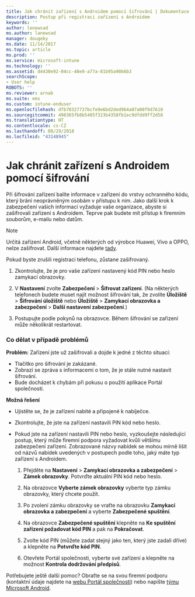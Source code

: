 ```yaml
---
title: Jak chránit zařízení s Androidem pomocí šifrování | Dokumentace Microsoftu
description: Postup při registraci zařízení s Androidem
keywords: ''
author: lenewsad
ms.author: lanewsad
manager: dougeby
ms.date: 11/14/2017
ms.topic: article
ms.prod: ''
ms.service: microsoft-intune
ms.technology: ''
ms.assetid: d4430e92-04cc-48e9-a77a-81b95a90b6b3
searchScope:
- User help
ROBOTS: ''
ms.reviewer: arnab
ms.suite: ems
ms.custom: intune-enduser
ms.openlocfilehash: dfb70327737bcfe9e6bd2ded964a07a00f9d7610
ms.sourcegitcommit: 490365fb8b5405f323b4358fb1ec9dfdd9ff2d58
ms.translationtype: HT
ms.contentlocale: cs-CZ
ms.lasthandoff: 08/29/2018
ms.locfileid: "43148945"
---
```

# <a name="how-to-protect-your-android-device-using-encryption"></a>Jak chránit zařízení s Androidem pomocí šifrování

Při šifrování zařízení balíte informace v zařízení do vrstvy ochranného kódu, který brání neoprávněným osobám v přístupu k nim. Jako další krok k zabezpečení vašich informací vyžaduje vaše organizace, abyste si zašifrovali zařízení s Androidem. Teprve pak budete mít přístup k firemním souborům, e-mailu nebo datům.

> [!Note]
> Určitá zařízení Android, včetně některých od výrobce Huawei, Vivo a OPPO, nelze zašifrovat. Další informace najdete [tady](your-device-appears-encrypted-but-cp-says-otherwise-android.md).

Pokud byste zrušili registraci telefonu, zůstane zašifrovaný.

1.  Zkontrolujte, že je pro vaše zařízení nastavený kód PIN nebo heslo zamykací obrazovky.

2.  V **Nastavení** zvolte **Zabezpečení** > **Šifrovat zařízení**.
    (Na některých telefonech budete muset najít možnost šifrování tak, že zvolíte **Úložiště** > **Šifrování úložiště** nebo **Úložiště** > **Zamykací obrazovka a zabezpečení** > **Další nastavení zabezpečení**.)

3.  Postupujte podle pokynů na obrazovce. Během šifrování se zařízení může několikrát restartovat.

### <a name="what-to-do-if-you-have-issues"></a>Co dělat v případě problémů
**Problém:** Zařízení jste už zašifrovali a dojde k jedné z těchto situací:

- Tlačítko pro šifrování je zakázané.
- Zobrazí se zpráva s informacemi o tom, že je stále nutné nastavit šifrování.
- Bude docházet k chybám při pokusu o použití aplikace Portál společnosti.

**Možná řešení**

- Ujistěte se, že je zařízení nabité a připojené k nabíječce.
- Zkontrolujte, že jste na zařízení nastavili PIN kód nebo heslo.
- Pokud jste na zařízení nastavili PIN nebo heslo, vyzkoušejte následující postup, který může firemní podpora vyžadovat kvůli většímu zabezpečení zařízení. Zobrazované názvy nabídek se mohou mírně lišit od názvů nabídek uvedených v postupech podle toho, jaký máte typ zařízení s Androidem.

    1. Přejděte na **Nastavení** > **Zamykací obrazovka a zabezpečení** > **Zámek obrazovky**. Potvrďte aktuální PIN kód nebo heslo.

    2. Na obrazovce **Vyberte zámek obrazovky** vyberte typ zámku obrazovky, který chcete použít. 

    3. Po zvolení zámku obrazovky se vraťte na obrazovku **Zamykací obrazovka a zabezpečení** a vyberte **Zabezpečené spuštění**. 
    
    4. Na obrazovce **Zabezpečené spuštění** klepněte na **Ke spuštění zařízení požadovat kód PIN** a pak na **Pokračovat**.

    5. Zvolte kód PIN (můžete zadat stejný jako ten, který jste zadali dříve) a klepněte na **Potvrďte kód PIN**.

    6. Otevřete Portál společnosti, vyberte své zařízení a klepněte na možnost **Kontrola dodržování předpisů**.

Potřebujete ještě další pomoc? Obraťte se na svou firemní podporu (kontaktní údaje najdete na [webu Portál společnosti](https://go.microsoft.com/fwlink/?linkid=2010980)) nebo napište <a href="mailto:wintunedroidfbk@microsoft.com?subject=I'm having trouble with encryption on my Android device&body=Describe the issue you're experiencing here.">týmu Microsoft Android</a>.
